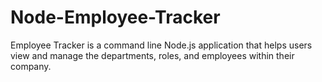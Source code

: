 # Node-Employee-Tracker
Employee Tracker is a command line Node.js application that helps users view and manage the departments, roles, and employees within their company. 
